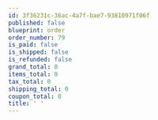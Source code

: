 ```yaml
---
id: 3f36231c-36ac-4a7f-bae7-93810971f06f
published: false
blueprint: order
order_number: 79
is_paid: false
is_shipped: false
is_refunded: false
grand_total: 0
items_total: 0
tax_total: 0
shipping_total: 0
coupon_total: 0
title: ' '
---
```

